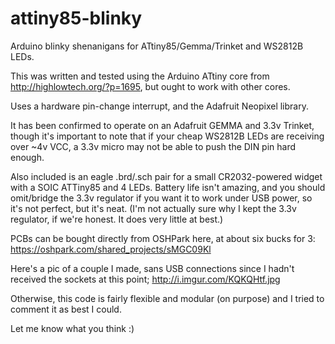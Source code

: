 # attiny85-blinky
Arduino blinky shenanigans for ATtiny85/Gemma/Trinket and WS2812B LEDs.

This was written and tested using the Arduino ATtiny core from http://highlowtech.org/?p=1695, but ought to work with other cores.

Uses a hardware pin-change interrupt, and the Adafruit Neopixel library.

It has been confirmed to operate on an Adafruit GEMMA and 3.3v Trinket, though it's important to note that if your cheap WS2812B LEDs are receiving over ~4v VCC, a 3.3v micro may not be able to push the DIN pin hard enough.

Also included is an eagle .brd/.sch pair for a small CR2032-powered widget with a SOIC ATTiny85 and 4 LEDs.
Battery life isn't amazing, and you should omit/bridge the 3.3v regulator if you want it to work under USB power, so it's not perfect, but it's neat.
(I'm not actually sure why I kept the 3.3v regulator, if we're honest. It does very little at best.)

PCBs can be bought directly from OSHPark here, at about six bucks for 3: https://oshpark.com/shared_projects/sMGC09Kl

Here's a pic of a couple I made, sans USB connections since I hadn't received the sockets at this point; http://i.imgur.com/KQKQHtf.jpg

Otherwise, this code is fairly flexible and modular (on purpose) and I tried to comment it as best I could.

Let me know what you think :)
